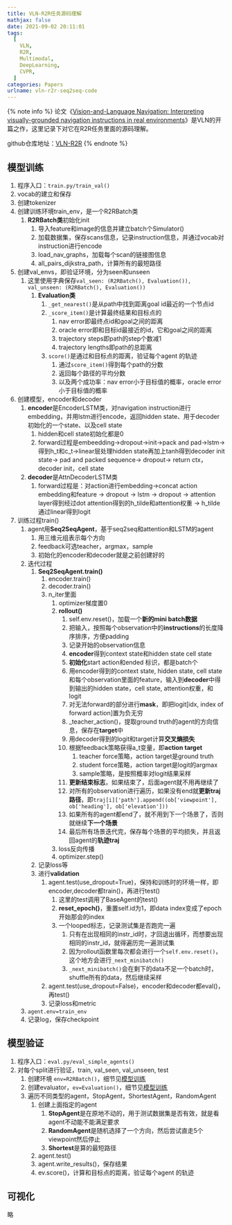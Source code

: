 ```yaml
---
title: VLN-R2R任务源码理解
mathjax: false
date: 2021-09-02 20:11:01
tags:
  [
    VLN,
    R2R,
    Multimodal,
    DeepLearning,
    CVPR,
  ]
categories: Papers
urlname: vln-r2r-seq2seq-code
---
```


<meta name="referrer" content="no-referrer" />

{% note info %}
论文《[Vision-and-Language Navigation: Interpreting visually-grounded navigation instructions in real environments](https://arxiv.org/abs/1711.07280)》是VLN的开篇之作，这里记录下对它在R2R任务里面的源码理解。

github仓库地址：[VLN-R2R](https://github.com/peteanderson80/Matterport3DSimulator/tree/master/tasks/R2R)
{% endnote %}

<!--more-->

## 模型训练

1. 程序入口：`train.py/train_val()`
2. vocab的建立和保存
3. 创建tokenizer
4. 创建训练环境train\_env，是一个R2RBatch类
   1. **R2RBatch类**初始化init
      1. 导入feature和image的信息并建立batch个Simulator()
      2. 加载数据集，保存scans信息，记录instruction信息，并通过vocab对instruction进行encode
      3. load\_nav\_graphs，加载每个scan的链接图信息
      4. all\_pairs\_dijkstra_path，计算所有的最短路径
5. 创建val_envs，即验证环境，分为seen和unseen
   1. 这里使用字典保存`val_seen: (R2RBatch(), Evaluation()), val_unseen: (R2RBatch(), Evaluation())`
      1. **Evaluation类**
         1. `_get_nearest()`是从path中找到距离goal id最近的一个节点id
         2. `_score_item()`是计算最终结果和目标点的
            1. nav error即最终点id和goal之间的距离
            2. oracle error即和目标id最接近的id，它和goal之间的距离
            3. trajectory steps即path的step个数减1
            4. trajectory lengths即path的总距离
         3. `score()`是通过和目标点的距离，验证每个agent 的轨迹
            1. 通过`score_item()`得到每个path的分数
            2. 返回每个路径的平均分数
            3. 以及两个成功率：nav error小于目标值的概率，oracle error小于目标值的概率
6. 创建模型，encoder和decoder
   1. **encoder**是EncoderLSTM类，对navigation instruction进行embedding，并用lstm进行encode，返回hidden state、用于decoder初始化的一个state、以及cell state
      1. hidden和cell state初始化都是0
      2. forward过程是embeedding->dropout->init->pack and pad->lstm->得到h\_t和c\_t->linear层处理hidden state再加上tanh得到decoder init state-> pad and packed sequence-> dropout-> return ctx，decoder init，cell state
   2. **decoder**是AttnDecoderLSTM类
      1. forward过程是：对action进行embedding->concat action embedding和feature -> dropout -> lstm -> dropout -> attention layer得到经过dot attention得到的h\_tilde和attention权重 -> h\_tilde通过linear得到logit
7. 训练过程train()
   1. agent用**Seq2SeqAgent**，基于seq2seq和attention和LSTM的agent
      1. 用三维元组表示每个方向
      2. feedback可选teacher，argmax，sample
      3. 初始化的encoder和decoder就是之前创建好的
   2. 迭代过程
      1. **Seq2SeqAgent\.train()**
         1. encoder\.train()
         2. decoder\.train()
         3. n\_iter里面
            1. optimizer梯度置0
            2. **rollout()**
               1. self\.env\.reset()，加载一个**新的mini batch数据**
               2. 把输入，按照每个observation中的**instructions**的长度降序排序，方便padding
               3. 记录开始的observation信息
               4. **encoder**得到context state和hidden state cell state
               5. **初始化**start action和ended 标识，都是batch个
               6. 用encoder得到的context state, hidden state, cell state和每个observation里面的feature，输入到**decoder**中得到输出的hidden state，cell state, attention权重，和logit
               7. 对无法forward的部分进行**mask**，即把logit[idx, index of forward action]置为负无穷
               8. \_teacher\_action()，提取ground truth的agent的方向信息，保存在**target**中
               9. 用decoder得到的logit和target计算**交叉熵损失**
               10. 根据feedback策略获得a\_t变量，即**action target**
                   1. teacher force策略，action target是ground truth
                   2. student force策略，action target是logit的argmax
                   3. sample策略，是按照概率对logit结果采样
               11. **更新结束标志**，如果结束了，后面agent就不用再继续了
               12. 对所有的observation进行遍历，如果没有end就**更新traj路径**，即`traj[i]['path'].append((ob['viewpoint'], ob['heading'], ob['elevation']))`
               13. 如果所有的agent都end了，就不用到下一个场景了，否则就继续**下一个场景**
               14. 最后所有场景迭代完，保存每个场景的平均损失，并且返回agent的**轨迹traj**
            3. loss反向传播
            4. optimizer\.step()
      2. 记录loss等
      3. 进行**validation**
         1. agent\.test(use\_dropout=True)，保持和训练时的环境一样，即encoder,decoder都train()，再进行test()
            1. 这里的test调用了BaseAgent的test()
            2. **reset_epoch()**，重置self\.id为1，即data index变成了epoch开始那会的index
            3. 一个looped标志，记录测试集是否跑完一遍
               1. 只有在出现相同的instr\_id时，才回退出循环，而想要出现相同的instr\_id，就得遍历完一遍测试集
               2. 因为rollout函数里每次都会进行一个`self.env.reset()`，这个地方会进行`_next_minibatch()`
               3. `_next_minibatch()`会在剩下的data不足一个batch时，shuffle所有的data，然后继续采样
         2. agent\.test(use\_dropout=False)，encoder和decoder都eval()，再test()
         3. 记录loss和metric
   3. `agent.env=train_env`
   4. 记录log，保存checkpoint

## 模型验证

1. 程序入口：`eval.py/eval_simple_agents()`
2. 对每个split进行验证，train, val\_seen, val\_unseen, test
   1. 创建环境 `env=R2RBatch()`，细节见[模型训练](#模型训练)
   2. 创建evaluator，`ev=Evaluation()`，细节见[模型训练](#模型训练)
   3. 遍历不同类型的agent，StopAgent，ShortestAgent，RandomAgent
      1. 创建上面指定的agent
         1. **StopAgent**是在原地不动的，用于测试数据集是否有效，就是看agent不动能不能满足要求
         2. **RandomAgent**是随机选择了一个方向，然后尝试直走5个viewpoint然后停止
         3. **Shortest**是算的最短路径
      2. agent\.test()
      3. agent\.write\_results()，保存结果
      4. ev\.score()，计算和目标点的距离，验证每个agent 的轨迹

## 可视化

略